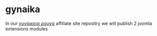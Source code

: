 gynaika
=======

In our <a href="http://xn--mxaaezfp9c.eu">γυναικεια ρουχα</a>  affiliate site  repositry we will publish 2 joomla extensions modules
